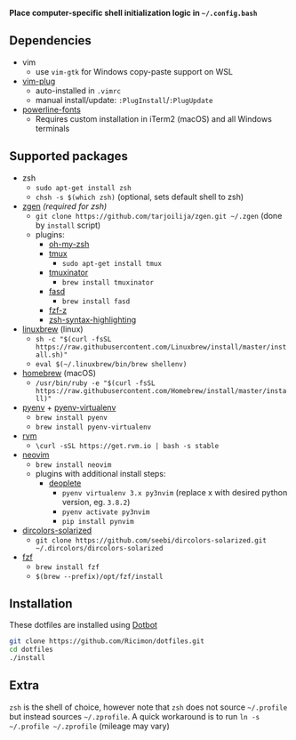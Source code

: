 **Place computer-specific shell initialization logic in `~/.config.bash`**

## Dependencies
- vim
	- use `vim-gtk` for Windows copy-paste support on WSL
- [vim-plug](https://github.com/junegunn/vim-plug)
	- auto-installed in `.vimrc`
	- manual install/update: `:PlugInstall`/`:PlugUpdate`
- [powerline-fonts](https://github.com/powerline/fonts)
	- Requires custom installation in iTerm2 (macOS) and all Windows terminals

## Supported packages
- zsh
	- `sudo apt-get install zsh`
	- `chsh -s $(which zsh)` (optional, sets default shell to zsh)
- [zgen](https://github.com/tarjoilija/zgen) *(required for zsh)*
	- `git clone https://github.com/tarjoilija/zgen.git ~/.zgen` (done by `install` script)
	- plugins:
		- [oh-my-zsh](https://github.com/ohmyzsh/ohmyzsh)
		- [tmux](https://github.com/tmux/tmux)
			- `sudo apt-get install tmux`
		- [tmuxinator](https://github.com/tmuxinator/tmuxinator)
			- `brew install tmuxinator`
		- [fasd](https://github.com/clvv/fasd)
			- `brew install fasd`
		- [fzf-z](https://github.com/andrewferrier/fzf-z)
		- [zsh-syntax-highlighting](https://github.com/zsh-users/zsh-syntax-highlighting)
- [linuxbrew](https://linuxbrew.sh) (linux)
	- `sh -c "$(curl -fsSL https://raw.githubusercontent.com/Linuxbrew/install/master/install.sh)"`
	- `eval $(~/.linuxbrew/bin/brew shellenv)`
- [homebrew](https://brew.sh) (macOS)
	- `/usr/bin/ruby -e "$(curl -fsSL https://raw.githubusercontent.com/Homebrew/install/master/install)"`
- [pyenv](https://github.com/pyenv/pyenv) + [pyenv-virtualenv](https://github.com/pyenv/pyenv-virtualenv)
	- `brew install pyenv`
	- `brew install pyenv-virtualenv`
- [rvm](https://github.com/rvm/rvm)
	- `\curl -sSL https://get.rvm.io | bash -s stable`
- [neovim](https://github.com/neovim/neovim)
	- `brew install neovim`
	- plugins with additional install steps:
		- [deoplete](https://github.com/Shougo/deoplete.nvim)
			- `pyenv virtualenv 3.x py3nvim` (replace x with desired python version, eg. `3.8.2`)
			- `pyenv activate py3nvim`
			- `pip install pynvim`
- [dircolors-solarized](https://github.com/seebi/dircolors-solarized)
	- `git clone https://github.com/seebi/dircolors-solarized.git ~/.dircolors/dircolors-solarized`
- [fzf](https://github.com/junegunn/fzf)
	- `brew install fzf`
	- `$(brew --prefix)/opt/fzf/install`

## Installation
These dotfiles are installed using [Dotbot](https://github.com/anishathalye/dotbot)
```bash
git clone https://github.com/Ricimon/dotfiles.git
cd dotfiles
./install
```

## Extra
`zsh` is the shell of choice, however note that `zsh` does not source `~/.profile` but instead sources `~/.zprofile`. A quick workaround is to run `ln -s ~/.profile ~/.zprofile` (mileage may vary)
